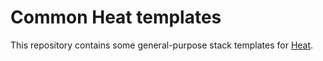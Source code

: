 # Common Heat templates

This repository contains some general-purpose stack templates for
[Heat](https://opendev.org/openstack/heat).


